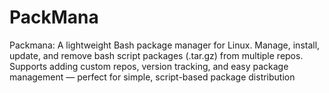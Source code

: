 # PackMana
Packmana: A lightweight Bash package manager for Linux. Manage, install, update, and remove bash script packages (.tar.gz) from multiple repos. Supports adding custom repos, version tracking, and easy package management — perfect for simple, script-based package distribution
